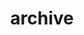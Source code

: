 ---
title: "archive"
laygout: tags
permalink: /tags/archive/
author_profile: true
taxonomy: vs code
---